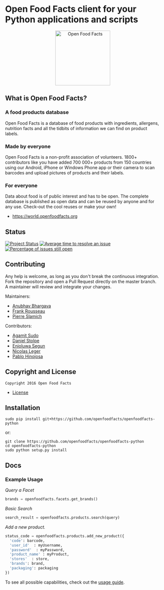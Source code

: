 # Open Food Facts client for your Python applications and scripts

<div align="center">
  <img width="178" src="https://static.openfoodfacts.org/images/misc/openfoodfacts-logo-en-178x150.png" alt="Open Food Facts"/>
</div>

## What is Open Food Facts?

### A food products database

Open Food Facts is a database of food products with ingredients, allergens, nutrition facts and all the tidbits of information we can find on product labels. 

### Made by everyone

Open Food Facts is a non-profit association of volunteers.
1800+ contributors like you have added 700 000+ products from 150 countries using our Android, iPhone or Windows Phone app or their camera to scan barcodes and upload pictures of products and their labels.

### For everyone

Data about food is of public interest and has to be open. The complete database is published as open data and can be reused by anyone and for any use. Check-out the cool reuses or make your own!
- <https://world.openfoodfacts.org>

## Status

[![Project Status](https://opensource.box.com/badges/active.svg)](https://opensource.box.com/badges)
[![Average time to resolve an issue](https://isitmaintained.com/badge/resolution/openfoodfacts/openfoodfacts-python.svg)](https://isitmaintained.com/project/openfoodfacts/openfoodfacts-python.svg "Average time to resolve an issue")
[![Percentage of issues still open](https://isitmaintained.com/badge/open/openfoodfacts/openfoodfacts-python.svg)](https://isitmaintained.com/project/openfoodfacts/openfoodfacts-python.svg "Percentage of issues still open")

## Contributing

Any help is welcome, as long as you don't break the continuous integration.
Fork the repository and open a Pull Request directly on the master branch. 
A maintainer will review and integrate your changes.

Maintainers:

- [Anubhav Bhargava](https://github.com/Anubhav-Bhargava)
- [Frank Rousseau](https://github.com/frankrousseau)
- [Pierre Slamich](https://github.com/teolemon)

Contributors:

- [Agamit Sudo](https://github.com/agamitsudo)
- [Daniel Stolpe](https://github.com/numberpi)
- [Enioluwa Segun](https://github.com/enioluwa23)
- [Nicolas Leger](https://github.com/nicolasleger)
- [Pablo Hinojosa](https://github.com/Pablohn26)

## Copyright and License

    Copyright 2016 Open Food Facts

- [License](./LICENSE)

## Installation

    sudo pip install git+https://github.com/openfoodfacts/openfoodfacts-python

or:

    git clone https://github.com/openfoodfacts/openfoodfacts-python
    cd openfoodfacts-python
    sudo python setup.py install

## Docs

### Example Usage

*Query a Facet*

```python
brands = openfoodfacts.facets.get_brands()
```

*Basic Search*

```python
search_result = openfoodfacts.products.search(query)
```

*Add a new product.*

```python
status_code = openfoodfacts.products.add_new_product({
  'code': barcode,
  'user_id'  : myUsername,
  'password'  : myPassword,
  'product_name' : myProduct,
  'stores'  : store,
  'brands': brand,
  'packaging': packaging
})
```

To see all possible capabilities, check out the [usage guide](./docs/Usage.md).
